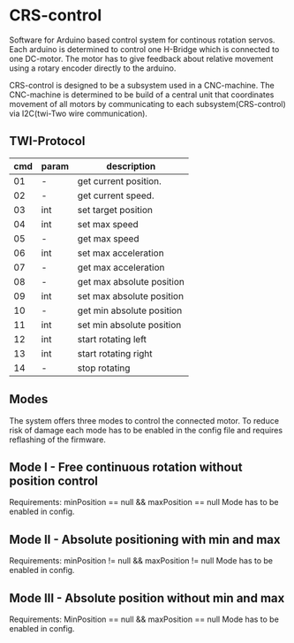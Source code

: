 # CRS-control
Software for Arduino based control system for continous rotation servos. Each arduino is determined to control one H-Bridge which is connected to one DC-motor. The motor has to give feedback about relative movement using a rotary encoder directly to the arduino.

CRS-control is designed to be a subsystem used in a CNC-machine. The CNC-machine is determined to be build of a central unit that coordinates movement of all motors by communicating to each subsystem(CRS-control) via I2C(twi-Two wire communication).

## TWI-Protocol

cmd | param | description
--- | ----- | -----------
01 | -   | get current position.
02 | -   | get current speed.
03 | int | set target position
04 | int | set max speed
05 | -   | get max speed
06 | int | set max acceleration
07 | -   | get max acceleration
08 | -   | get max absolute position
09 | int | set max absolute position
10 | -   | get min absolute position
11 | int | set min absolute position
12 | int | start rotating left
13 | int | start rotating right
14 | -   | stop rotating

## Modes
The system offers three modes to control the connected motor.
To reduce risk of damage each mode has to be enabled in the config file and requires reflashing of the firmware.

Mode I - Free continuous rotation without position control
------------------------------------------------------------
Requirements: minPosition == null && maxPosition == null
Mode has to be enabled in config.
 
Mode II - Absolute positioning with min and max
------------------------------------------------
Requirements: minPosition != null && maxPosition != null
Mode has to be enabled in config.

Mode III - Absolute position without min and max
------------------------------------------------
Requirements: MinPosition == null && maxPosition == null
Mode has to be enabled in config.


